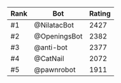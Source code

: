 Rank|Bot|Rating
---|---|---
#1|@NilatacBot|2427
#2|@OpeningsBot|2382
#3|@anti-bot|2377
#4|@CatNail|2072
#5|@pawnrobot|1911
